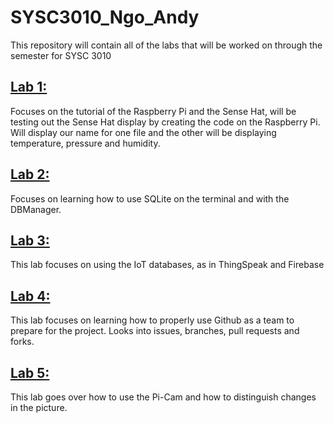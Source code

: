 # SYSC3010_Ngo_Andy
This repository will contain all of the labs that will be worked on through the semester for SYSC 3010

## [Lab 1:](https://github.com/andy-ngo/SYSC3010_Ngo_Andy/tree/master/lab1)
Focuses on the tutorial of the Raspberry Pi and the Sense Hat, will be testing out the Sense Hat display by creating the code on the Raspberry Pi.
Will display our name for one file and the other will be displaying temperature, pressure and humidity.

## [Lab 2:](https://github.com/andy-ngo/SYSC3010_Ngo_Andy/tree/master/lab2)
Focuses on learning how to use SQLite on the terminal and with the DBManager.

## [Lab 3:](https://github.com/andy-ngo/SYSC3010_Ngo_Andy/tree/master/lab3)
This lab focuses on using the IoT databases, as in ThingSpeak and Firebase

## [Lab 4:](https://github.com/andy-ngo/SYSC3010_Ngo_Andy/tree/master/lab4)
This lab focuses on learning how to properly use Github as a team to prepare for
the project. Looks into issues, branches, pull requests and forks.

## [Lab 5:](https://github.com/andy-ngo/SYSC3010_Ngo_Andy/tree/master/lab5)
This lab goes over how to use the Pi-Cam and how to distinguish changes in
the picture.
